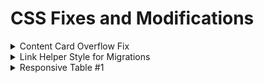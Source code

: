 # CSS Fixes and Modifications
<details>
 <summary>Content Card Overflow Fix</summary>

## [Content-Card-Container-Overflow-Fix.css](https://github.com/mwesker/code-bits/blob/master/CSS/content-card-container-overflow-fix.css "content-card-container-overflow-fix.css")

```css
.uccs-cta-card-content {
	height:calc(100% + 5em);
}
```
## Before Fix
![enter image description here](./Images/CSS-CCOF-Fix.jpg)

## After Fix
![enter image description here](./Images/CSS-CCOF-Fixed.jpg)

</details>

<details>

<summary>Link Helper Style for Migrations</summary>

## [highlight-old-links.html](https://github.com/mwesker/code-bits/blob/master/CSS/Migration-Helpers/highlight-old-links.html "highlight-old-links.html")

```css
a[href^="/<replace>"], a[href*="edu/<replace>/"] {
	border: 3px red dashed !important;
}

a[href^="/<replace>"]::before, a[href*="edu/<replace>/"]::before {
	content:"*";
}

a[href*="/<replace>/sites/<replace>/"], img[src*="/<replace>/sites/<replace>/"] {
	border: 3px red dashed !important;
}
```
### Example

![enter image description here](./Images/old-link-highlight.jpg)

</details>

<details>

<summary>Responsive Table #1</summary>

## [responsive-table-one.css]("#")

```css
/*Todo*/
```
### Example

[![Table example at desktop resolution](./Images/responsive-table-full-res.jpg)](./Images/responsive-table-full-res.jpg)


</details>
